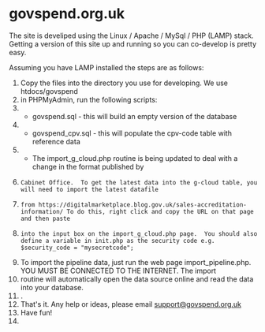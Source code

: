 govspend.org.uk
===============
The site is develiped using the Linux / Apache / MySql / PHP (LAMP) stack.  Getting a version of this site up and running so you can co-develop is pretty easy.

Assuming you have LAMP installed the steps are as follows:

1. Copy the files into the directory you use for developing.  We use htdocs/govspend
2. in PHPMyAdmin, run the following scripts:
3.   - govspend.sql - this will build an empty version of the database
4.   - govspend_cpv.sql - this will populate the cpv-code table with reference data
5.   - The import_g_cloud.php routine is being updated to deal with a change in the format published by
6.     Cabinet Office.  To get the latest data into the g-cloud table, you will need to import the latest datafile
7.     from https://digitalmarketplace.blog.gov.uk/sales-accreditation-information/ To do this, right click and copy the URL on that page and then paste
8.     into the input box on the import_g_cloud.php page.  You should also define a variable in init.php as the security code e.g. $security_code = "mysecretcode";
9. To import the pipeline data, just run the web page import_pipeline.php.  YOU MUST BE CONNECTED TO THE INTERNET.  The import
10. routine will automatically open the data source online and read the data into your database.
11. .
12. That's it.  Any help or ideas, please email support@govspend.org.uk
13. Have fun!
14. 




